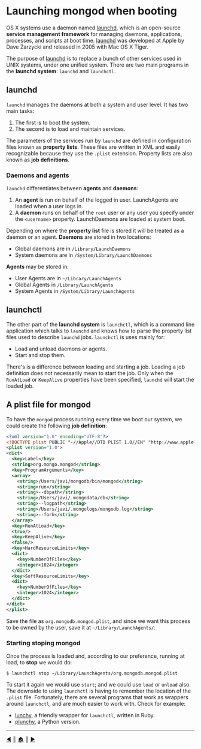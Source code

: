 # Launching mongod when booting
OS X systems use a daemon named [launchd][2], which is an open-source **service management framework** for managing daemons, applications, processes, and scripts at boot time. [launchd][2] was developed at Apple by Dave Zarzycki and released in 2005 with Mac OS X Tiger.

The purpose of [launchd][2] is to replace a bunch of other services used in UNIX systems, under one unified system. There are two main programs in the **launchd system**: `launchd` and `launchctl`.


## launchd
`launchd` manages the daemons at both a system and user level. It has two main tasks:

1. The first is to boot the system.
2. The second is to load and maintain services.

The parameters of the services run by `launchd` are defined in configuration files known as **property lists**. These files are written in XML and easily recognizable because they use the `.plist` extension. Property lists are also known as **job definitions**.


### Daemons and agents
`launchd` differentiates between **agents** and **daemons**:

1. An **agent** is run on behalf of the logged in user. LaunchAgents are loaded when a user logs in.
2. A **daemon** runs on behalf of the `root` user or any user you specify under the `<username>` property. LaunchDaemons are loaded at system boot.

Depending on where the **property list** file is stored it will be treated as a daemon or an agent. **Daemons** are stored in two locations:

* Global daemons are in `/Library/LaunchDaemons`
* System daemons are in `/System/Library/LaunchDaemons`

**Agents** may be stored in:

* User Agents are in `~/Library/LaunchAgents`
* Global Agents in `/Library/LaunchAgents`
* System Agents in `/System/Library/LaunchAgents`


## launchctl
The other part of the **launchd system** is `launchctl`, which is a command line application which talks to `launchd` and knows how to parse the property list files used to describe `launchd` jobs. `launchctl` is uses mainly for:

* Load and unload daemons or agents.
* Start and stop them.

There's is a difference between loading and starting a job. Loading a job definition does not necessarily mean to start the job. Only when the `RunAtLoad` or `KeepAlive` properties have been specified, `launchd` will start the loaded job.


## A plist file for mongod
To have the `mongod` process running every time we boot our system, we could create the following **job definition**:

```xml
<?xml version="1.0" encoding="UTF-8"?>
<!DOCTYPE plist PUBLIC "-//Apple//DTD PLIST 1.0//EN" "http://www.apple.com/DTDs/PropertyList-1.0.dtd">
<plist version="1.0">
<dict>
  <key>Label</key>
  <string>org.mongo.mongod</string>
  <key>ProgramArguments</key>
  <array>
    <string>/Users/javi/mongodb/bin/mongod</string>
    <string>run</string>
    <string>--dbpath</string>
    <string>/Users/javi/.mongodata/db</string>
    <string>--logpath</string>
    <string>/Users/javi/.mongologs/mongodb.log</string>
    <string>--fork</string>
  </array>
  <key>RunAtLoad</key>
  <true/>
  <key>KeepAlive</key>
  <false/>
  <key>HardResourceLimits</key>
  <dict>
    <key>NumberOfFiles</key>
    <integer>1024</integer>
  </dict>
  <key>SoftResourceLimits</key>
  <dict>
    <key>NumberOfFiles</key>
    <integer>1024</integer>
  </dict>
</dict>
</plist>
```

Save the file as `org.mongodb.mongod.plist`, and since we want this process to be owned by the user, save it at `~/Library/LaunchAgents/`.

### Starting stoping mongod
Once the process is loaded and, according to our preference, running at load, to **stop** we would do:
```
$ launchctl stop ~/Library/LaunchAgents/org.mongodb.mongod.plist
```

To start it again we would use `start`; and we could use `load` or `unload` also. The downside to using `launchctl` is having to remember the location of the `.plist` file. Fortunately, there are several programs that work as wrappers around `launchctl`, and are much easier to work with. Check for example:

* [lunchy][2], a friendly wrapper for `launchctl`, written in Ruby.
* [plunchy][3], a Python version.

---
[:arrow_backward:][back] ║ [:house:][home] ║ [:arrow_forward:][next]

<!-- navigation -->
[home]: ../README.md
[back]: configuration.md
[next]: intro_shell.md

<!-- links -->
[1]: https://en.wikipedia.org/wiki/Launchd
[2]: https://github.com/eddiezane/lunchy
[3]: https://github.com/epochblue/plunchy
